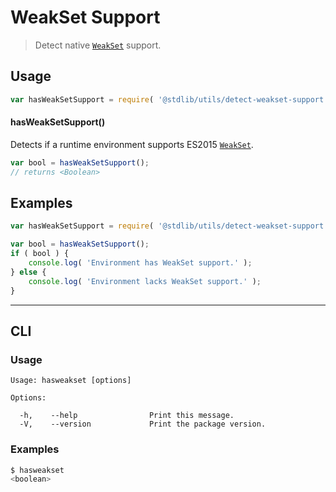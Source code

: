 # WeakSet Support

> Detect native [`WeakSet`][mdn-weakset] support.

<section class="usage">

## Usage

```javascript
var hasWeakSetSupport = require( '@stdlib/utils/detect-weakset-support' );
```

#### hasWeakSetSupport()

Detects if a runtime environment supports ES2015 [`WeakSet`][mdn-weakset].

```javascript
var bool = hasWeakSetSupport();
// returns <Boolean>
```

</section>

<!-- /.usage -->

<section class="examples">

## Examples

```javascript
var hasWeakSetSupport = require( '@stdlib/utils/detect-weakset-support' );

var bool = hasWeakSetSupport();
if ( bool ) {
    console.log( 'Environment has WeakSet support.' );
} else {
    console.log( 'Environment lacks WeakSet support.' );
}
```

</section>

<!-- /.examples -->

* * *

<section class="cli">

## CLI

<section class="usage">

### Usage

```text
Usage: hasweakset [options]

Options:

  -h,    --help                Print this message.
  -V,    --version             Print the package version.
```

</section>

<!-- /.usage -->

<section class="examples">

### Examples

```bash
$ hasweakset
<boolean>
```

</section>

<!-- /.examples -->

</section>

<!-- /.cli -->

<section class="links">

[mdn-weakset]: https://developer.mozilla.org/en-US/docs/Web/JavaScript/Reference/Global_Objects/WeakSet

</section>

<!-- /.links -->
